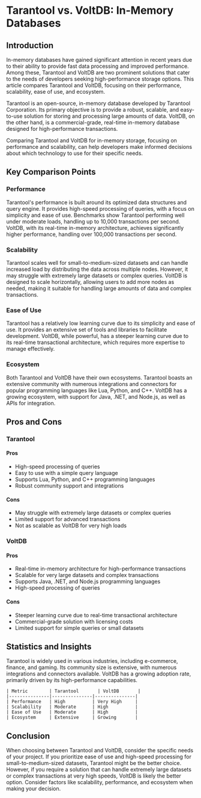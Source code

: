 # Tarantool vs. VoltDB: In-Memory Databases
## Introduction
In-memory databases have gained significant attention in recent years due to their ability to provide fast data processing and improved performance. Among these, Tarantool and VoltDB are two prominent solutions that cater to the needs of developers seeking high-performance storage options. This article compares Tarantool and VoltDB, focusing on their performance, scalability, ease of use, and ecosystem.

Tarantool is an open-source, in-memory database developed by Tarantool Corporation. Its primary objective is to provide a robust, scalable, and easy-to-use solution for storing and processing large amounts of data. VoltDB, on the other hand, is a commercial-grade, real-time in-memory database designed for high-performance transactions.

Comparing Tarantool and VoltDB for in-memory storage, focusing on performance and scalability, can help developers make informed decisions about which technology to use for their specific needs.

## Key Comparison Points
### Performance
Tarantool's performance is built around its optimized data structures and query engine. It provides high-speed processing of queries, with a focus on simplicity and ease of use. Benchmarks show Tarantool performing well under moderate loads, handling up to 10,000 transactions per second. VoltDB, with its real-time in-memory architecture, achieves significantly higher performance, handling over 100,000 transactions per second.

### Scalability
Tarantool scales well for small-to-medium-sized datasets and can handle increased load by distributing the data across multiple nodes. However, it may struggle with extremely large datasets or complex queries. VoltDB is designed to scale horizontally, allowing users to add more nodes as needed, making it suitable for handling large amounts of data and complex transactions.

### Ease of Use
Tarantool has a relatively low learning curve due to its simplicity and ease of use. It provides an extensive set of tools and libraries to facilitate development. VoltDB, while powerful, has a steeper learning curve due to its real-time transactional architecture, which requires more expertise to manage effectively.

### Ecosystem
Both Tarantool and VoltDB have their own ecosystems. Tarantool boasts an extensive community with numerous integrations and connectors for popular programming languages like Lua, Python, and C++. VoltDB has a growing ecosystem, with support for Java, .NET, and Node.js, as well as APIs for integration.

## Pros and Cons
### Tarantool
#### Pros

* High-speed processing of queries
* Easy to use with a simple query language
* Supports Lua, Python, and C++ programming languages
* Robust community support and integrations

#### Cons

* May struggle with extremely large datasets or complex queries
* Limited support for advanced transactions
* Not as scalable as VoltDB for very high loads

### VoltDB
#### Pros

* Real-time in-memory architecture for high-performance transactions
* Scalable for very large datasets and complex transactions
* Supports Java, .NET, and Node.js programming languages
* High-speed processing of queries

#### Cons

* Steeper learning curve due to real-time transactional architecture
* Commercial-grade solution with licensing costs
* Limited support for simple queries or small datasets

## Statistics and Insights
Tarantool is widely used in various industries, including e-commerce, finance, and gaming. Its community size is extensive, with numerous integrations and connectors available. VoltDB has a growing adoption rate, primarily driven by its high-performance capabilities.

```
| Metric        | Tarantool       | VoltDB       |
|---------------|---------------|---------------|
| Performance   | High          | Very High     |
| Scalability   | Moderate      | High          |
| Ease of Use   | Moderate      | High          |
| Ecosystem     | Extensive     | Growing       |
```

## Conclusion
When choosing between Tarantool and VoltDB, consider the specific needs of your project. If you prioritize ease of use and high-speed processing for small-to-medium-sized datasets, Tarantool might be the better choice. However, if you require a solution that can handle extremely large datasets or complex transactions at very high speeds, VoltDB is likely the better option. Consider factors like scalability, performance, and ecosystem when making your decision.